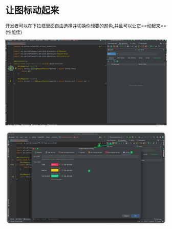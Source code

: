 # 让图标动起来

开发者可以在下拉框里面自由选择并切换你想要的颜色,并且可以让它==动起来==(性能佳)

![newLogo](../../.vuepress/public/img/2022.2.4/newLogo.gif)

![newLogoConfig](../../.vuepress/public/img/2022.2.4/newLogoConfig.png)